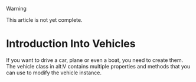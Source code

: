 > [!WARNING]
> This article is not yet complete.

# Introduction Into Vehicles

If you want to drive a car, plane or even a boat, you need to create them. The vehicle class in alt:V contains multiple properties and methods that you can use to modify the vehicle instance.